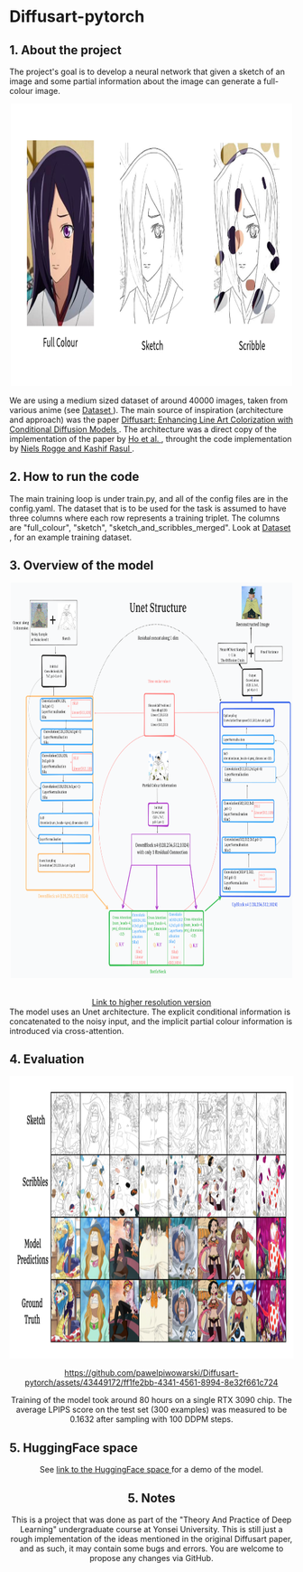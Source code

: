 <h1> Diffusart-pytorch</h1>

## 1. About the project

The project's goal is to develop a neural network that given
a sketch of an image and some partial information about the image can generate
a full-colour image.

<div style="text-align: center;">
<p align="center">
  <img src="./examples/training_triplet.png" height="500" width="500" />
  </p>
</div>

We are using a medium sized dataset of around 40000 images, taken from various anime
(see <a href='https://huggingface.co/datasets/pawlo2013/anime_diffusion_full'> Dataset </a>).
The main source of inspiration (architecture and approach) was the paper <a href='https://openaccess.thecvf.com/content/CVPR2023W/CVFAD/papers/Carrillo_Diffusart_Enhancing_Line_Art_Colorization_With_Conditional_Diffusion_Models_CVPRW_2023_paper.pdf'> Diffusart: Enhancing Line Art Colorization with Conditional Diffusion Models </a>. The architecture was a direct copy of the implementation of the paper by <a href='https://arxiv.org/pdf/2006.11239.pdf' > Ho et al. </a>, throught the code implementation by <a href='https://huggingface.co/blog/annotated-diffusion'> Niels Rogge and Kashif Rasul </a>.

## 2. How to run the code

The main training loop is under train.py, and all of the config files are in the config.yaml.
The dataset that is to be used for the task is assumed to have three columns where each row represents a training triplet. The columns are "full_colour", "sketch", "sketch_and_scribbles_merged". Look at <a href='https://huggingface.co/datasets/pawlo2013/anime_diffusion_full'> Dataset </a>, for an example training dataset.

## 3. Overview of the model

<div style="text-align: center;">
<p align="center">
  <img src="./examples/model_layout_resized.png" height="700" width="500" />
  </p>
  <br>
 <a href="https://www.tldraw.com/s/v2_c_8OhQWiVZiwMq1-VbE-bza?viewport=-2233,-1032,7715,4420&page=page:page" target="_blank"> Link to higher resolution version</a>
</div>
The model uses an Unet architecture. The explicit conditional information is concatenated to the noisy input, and the implicit partial colour information is introduced via cross-attention.

## 4. Evaluation

<div style="text-align: center;">
<p align="center">
  <img src="./examples/model_predictions.png" height="500" width="600" />
  </p>


https://github.com/pawelpiwowarski/Diffusart-pytorch/assets/43449172/ff1fe2bb-4341-4561-8994-8e32f661c724


Training of the model took around 80 hours on a single RTX 3090 chip. The average LPIPS score on the test set (300 examples) was measured to be 0.1632 after sampling with 100 DDPM steps.

</div>

## 5. HuggingFace space

<div style="text-align: center;">
See <a href="https://huggingface.co/spaces/pawlo2013/anime_diffusion" target="_blank" >
link to the HuggingFace space </a> for a demo of the model.
</a>

<div>

## 5. Notes

This is a project that was done as part of the "Theory And Practice of Deep Learning" undergraduate course at Yonsei University.
This is still just a rough implementation of the ideas mentioned in the original Diffusart paper, and as such, it may contain some bugs and errors. You are welcome to propose any changes via GitHub.

